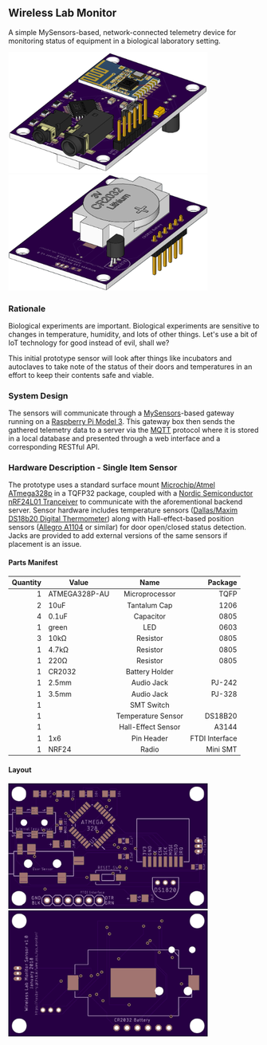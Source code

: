 ## Wireless Lab Monitor ##
A simple MySensors-based, network-connected telemetry device for monitoring status of equipment in a biological laboratory setting.

<img src="docs/images/lab_sensor_board_v2.0/wireless_lab_monitor_front_tq_view.png" width="400" alt="Populated Board Top View" /><img src="docs/images/lab_sensor_board_v2.0/wireless_lab_monitor_back_tq_view.png" width="400" alt="Populated Board Bottom View" />


### Rationale ###
Biological experiments are important. Biological experiments are sensitive to changes in temperature, humidity, and lots of other things. Let's use a bit of IoT technology for good instead of evil, shall we?

This initial prototype sensor will look after things like incubators and autoclaves to take note of the status of their doors and temperatures in an effort to keep their contents safe and viable.

### System Design ###
The sensors will communicate through a [MySensors](https://www.mysensors.org)-based gateway running on a [Raspberry Pi Model 3](https://www.raspberrypi.org/products/raspberry-pi-3-model-b/). This gateway box then sends the gathered telemetry data to a server via the [MQTT](http://mqtt.org) protocol where it is stored in a local database and presented through a web interface and a corresponding RESTful API.

### Hardware Description - Single Item Sensor ###
The prototype uses a standard surface mount [Microchip/Atmel ATmega328p](https://www.microchip.com/wwwproducts/en/ATMEGA328) in a TQFP32 package, coupled with a [Nordic Semiconductor nRF24L01 Tranceiver](https://www.nordicsemi.com/eng/Products/2.4GHz-RF/nRF24L01P) to communicate with the aforementional backend server. Sensor hardware includes temperature sensors ([Dallas/Maxim DS18b20 Digital Thermometer](https://www.maximintegrated.com/en/products/analog/sensors-and-sensor-interface/DS18B20.html)) along with Hall-effect-based position sensors ([Allegro A1104](https://www.allegromicro.com/en/Products/Magnetic-Digital-Position-Sensor-ICs/Hall-Effect-Unipolar-Switches/A1101-2-3-4-6.aspx) or similar) for door open/closed status detection. Jacks are provided to add external versions of the same sensors if placement is an issue.

#### Parts Manifest ####
Quantity | Value         |        Name        |        Package
-------: | ------------- | :----------------: | -------------:
       1 | ATMEGA328P-AU |   Microprocessor   |           TQFP
       2 | 10uF          |    Tantalum Cap    |           1206
       4 | 0.1uF         |     Capacitor      |           0805
       1 | green         |        LED         |           0603
       3 | 10kΩ          |      Resistor      |           0805
       1 | 4.7kΩ         |      Resistor      |           0805
       1 | 220Ω          |      Resistor      |           0805
       1 | CR2032        |   Battery Holder   |
       1 | 2.5mm         |     Audio Jack     |         PJ-242
       1 | 3.5mm         |     Audio Jack     |         PJ-328
       1 |               |     SMT Switch     |
       1 |               | Temperature Sensor |        DS18B20
       1 |               | Hall-Effect Sensor |          A3144
       1 | 1x6           |     Pin Header     | FTDI Interface
       1 | NRF24         |       Radio        |       Mini SMT

#### Layout ####
<img src="docs/images/lab_sensor_board_v1.0/as_built_2018-01-31/wireless_lab_sensor_front-2018-01-17.png" alt="Single Sensor Board Front" width="400">   <img src="docs/images/lab_sensor_board_v1.0/as_built_2018-01-31/wireless_lab_sensor_back-2018-01-17.png" alt="Single Sensor Board Back" width="400">

